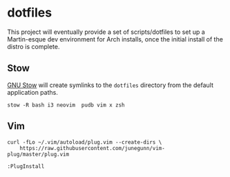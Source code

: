 dotfiles
========
This project will eventually provide a set of scripts/dotfiles to set up a
Martin-esque dev environment for Arch installs, once the initial install of the
distro is complete.

Stow
----
[GNU Stow](https://www.gnu.org/software/stow/) will create symlinks to the
`dotfiles` directory from the default application paths.

`stow -R bash i3 neovim  pudb vim x zsh`

Vim
---
```Shell
curl -fLo ~/.vim/autoload/plug.vim --create-dirs \
    https://raw.githubusercontent.com/junegunn/vim-plug/master/plug.vim
```

```VimL
:PlugInstall
```

